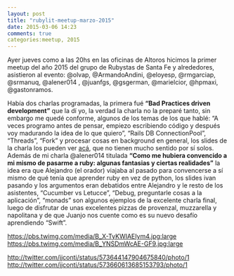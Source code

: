 ```yaml
---
layout: post
title: "rubylit-meetup-marzo-2015"
date: 2015-03-06 14:23
comments: true
categories:meetup, 2015
---
```


Ayer jueves como a las 20hs en las oficinas de Altoros hicimos la primer meetup del año 2015 del grupo de Rubystas de Santa Fe y alrededores, asistieron al evento: @olvap, @ArmandoAndini, @eloyesp, @rmgarciap, @srmanuq, @alener014 , @juanfgs, @gsgerman, @marielcior, @hpmaxi, @gastonramos.

Había dos charlas programadas, la primera fué **“Bad Practices driven development”** que la dí yo, la verdad la charla no la preparé tanto, sin embargo me quedé conforme, algunos de los temas de los que hablé: “A veces programo antes de pensar, empiezo escribiendo código y después voy madurando la idea de lo que quiero”, “Rails DB ConnectionPool”, “Threads”, “Fork” y procesar cosas en background en general, los slides de la charla los pueden ver
[acá](https://docs.google.com/presentation/d/1-VOPLhAOns4qYF8SF-IPEihXAhs4iPJDWf3neSLwj1o/pub?start=true&loop=true&delayms=10000#slide=id.p), que no tienen mucho sentido por sí solos. Además de mi charla @alener014 titulada **“Como me hubiera convencido a mi mismo de pasarme a ruby: algunas fantasias y ciertas realidades”** la idea era que Alejandro (el orador) viajaba al pasado para convencerse a sí mismo de qué tenía que aprender ruby en vez de python, los slides ivan pasando y los argumentos eran debatidos entre Alejandro y le resto de los asistentes, “Cucumber vs Letucce”, “Debug, preguntarle cosas a la aplicación”, “monads” son algunos ejemplos de la excelente charla final, luego de disfrutar de unas excelentes pizzas de provenzal, muzzarella y napolitana y de que Juanjo nos cuente como es su nuevo desafío aprendiendo “Swift”.

https://pbs.twimg.com/media/B_X-TyKWIAEIym4.jpg:large
https://pbs.twimg.com/media/B_YNSDmWcAE-GF9.jpg:large

http://twitter.com/jjconti/status/573644147904675840/photo/1
http://twitter.com/jjconti/status/573660613685153793/photo/1
